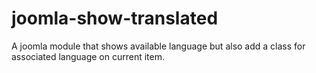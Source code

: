 # joomla-show-translated
A joomla module that shows available language but also add a class for associated language on current item.
